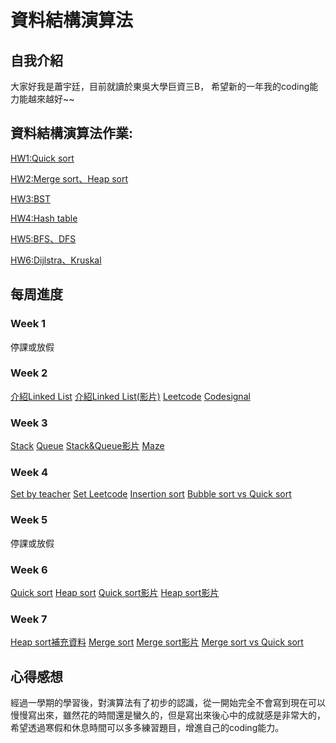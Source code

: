 # **資料結構演算法**

## 自我介紹
大家好我是蕭宇廷，目前就讀於東吳大學巨資三B，
希望新的一年我的coding能力能越來越好~~

## 資料結構演算法作業:
[HW1:Quick sort](https://github.com/leoh192/my-learning-notes/tree/master/HW1)

[HW2:Merge sort、Heap sort](https://github.com/leoh192/my-learning-notes/tree/master/HW2)

[HW3:BST](https://github.com/leoh192/my-learning-notes/tree/master/HW3)

[HW4:Hash table](https://github.com/leoh192/my-learning-notes/tree/master/HW4)

[HW5:BFS、DFS](https://github.com/leoh192/my-learning-notes/tree/master/HW5)

[HW6:Dijlstra、Kruskal](https://github.com/leoh192/my-learning-notes/tree/master/HW6)

## 每周進度

###  Week 1
停課或放假
###  Week 2
[介紹Linked List](https://medium.com/@tobby168/%E7%94%A8python%E5%AF%A6%E4%BD%9Clinked-list-524441133d4d)
[介紹Linked List(影片)](https://www.youtube.com/watch?v=WwfhLC16bis&feature=emb_title)
[Leetcode](https://leetcode.com/)
[Codesignal](https://codesignal.com/)
###  Week 3
[Stack](http://alrightchiu.github.io/SecondRound/stack-introjian-jie.html)
[Queue](http://alrightchiu.github.io/SecondRound/queue-introjian-jie-bing-yi-linked-listshi-zuo.html)
[Stack&Queue影片](https://www.youtube.com/watch?v=wjI1WNcIntg&feature=emb_title)
[Maze](https://www.youtube.com/watch?v=yCQLluCn3rc&feature=emb_title)
###  Week 4
[Set by teacher](https://github.com/pecu/DSA/blob/master/03_Set/set-mismatch.py)
[Set Leetcode](https://leetcode.com/problems/set-mismatch/)
[Insertion sort](http://notepad.yehyeh.net/Content/Algorithm/Sort/Insertion/1.php)
[Bubble sort vs Quick sort](https://www.youtube.com/watch?v=G4dwRF_Rzd0&feature=emb_title)
###  Week 5
停課或放假
###  Week 6
[Quick sort](http://alrightchiu.github.io/SecondRound/comparison-sort-quick-sortkuai-su-pai-xu-fa.html)
[Heap sort](http://notepad.yehyeh.net/Content/Algorithm/Sort/Heap/Heap.php)
[Quick sort影片](https://www.youtube.com/watch?v=0Ds3KqYeXzA&feature=emb_title)
[Heap sort影片](https://www.youtube.com/watch?v=H5kAcmGOn4Q&feature=emb_title)
###  Week 7
[Heap sort補充資料](https://algorithm.yuanbin.me/zh-tw/basics_data_structure/heap.html)
[Merge sort](http://notepad.yehyeh.net/Content/Algorithm/Sort/Merge/Merge.php)
[Merge sort影片](https://www.youtube.com/watch?v=s8kQm8yhZ8U&feature=emb_title)
[Merge sort vs Quick sort](https://www.youtube.com/watch?v=es2T6KY45cA&feature=emb_title)



## 心得感想
經過一學期的學習後，對演算法有了初步的認識，從一開始完全不會寫到現在可以慢慢寫出來，雖然花的時間還是蠻久的，但是寫出來後心中的成就感是非常大的，
希望透過寒假和休息時間可以多多練習題目，增進自己的coding能力。
